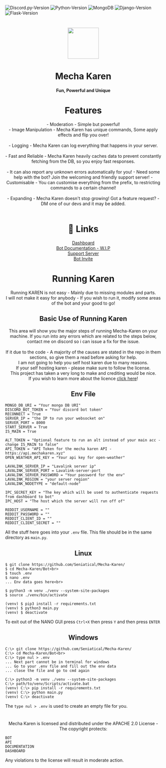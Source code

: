   ![Discord.py-Version](https://img.shields.io/badge/discord.py-1.7.1-blue?style=flat-square)
  ![Python-Version](https://img.shields.io/badge/python-3.9.1-green?style=flat-square)
  ![MongoDB](https://img.shields.io/badge/MongoDB-pink?style=flat-square)
  ![Django-Version](https://img.shields.io/badge/Django-3.1.3-blue?style=flat-square)
  ![Flask-Version](https://img.shields.io/badge/Flask-1.1.2-blue?style=flat-square)

<h1 align="center">
  <img src="https://cdn.discordapp.com/avatars/740514706858442792/3d4c161d2bfa97ec86cc82102df5cad5.png?size=512" height='100px' width='100px'>
</h1>
<h1 align="center">Mecha Karen</h1>
<h4 align="center">Fun, Powerful and Unique</h4>

<h1 align="center">Features</h1>
<p align="center">
    - Moderation - Simple but powerful!<br>
    - Image Manipulation - Mecha Karen has unique commands, Some apply effects and flip you over!<br><br>
    - Logging - Mecha Karen can log everything that happens in your server.<br><br>
    - Fast and Reliable - Mecha Karen heavily caches data to prevent constantly fetching from the DB, so you enjoy fast responses.<br><br>
                          - It can also report any unknown errors automatically for you!
                          - Need some help with the bot? Join the welcoming and friendly support server!
    - Customisable - You can customise everything from the prefix, to restricting commands to a certain channel!<br><br>
    - Expanding - Mecha Karen doesn't stop growing! Got a feature request? - DM one of our devs and it may be added.<br><br>
</p>

<h1 align="center">🔗 Links</h1>
<p align="center">
    <a href="https://mechakaren.xyz/login">Dashboard</a><br>
    <a href="https://api.mechakaren.xyz/docs">Bot Documentation - W.I.P</a><br>
    <a href="https://discord.gg/Q5mFhUM">Support Server</a><br>
    <a href="https://discord.com/oauth2/authorize?client_id=740514706858442792&permissions=0&scope=bot">Bot Invite</a><br>
</p>

<h1 align="center">Running Karen</h1>
<p align="center">
    Running KAREN is not easy - Mainly due to missing modules and parts.<br>
    I will not make it easy for anybody - If you wish to run it, modify some areas of the bot and your good to go!<br>
</p>

<h2 align="center">Basic Use of Running Karen</h2>
<p align="center">
    This area will show you the major steps of running Mecha-Karen on your machine. If you run into any errors which are related to the steps below, contact me on discord so i can issue a fix for the issue.<br><br>
    If it due to the code - A majority of the causes are stated in the repo in them sections, so give them a read before asking for help.<br>
    I am not going to help you self host karen due to many reasons.<br>
    If your self hosting karen - please make sure to follow the license.<br>
    This project has taken a very long to make and crediting would be nice.<br>
    If you wish to learn more about the licence <a href='#license'>click here</a>!
</p>

<h2 align="center">Env File</h2>
<p align="center">
  
    MONGO_DB_URI = "Your mongo DB URI"
    DISCORD_BOT_TOKEN = "Your discord bot token"
    RECONNECT = True
    SERVER_IP = "the IP to run your websocket on"
    SERVER_PORT = 8000
    START_SERVER = True
    IS_MAIN = True
  
    ALT_TOKEN = "Optional feature to run an alt instead of your main acc - change IS_MAIN to false"
    API_TOKEN = "API Token for the mecha karen API - https://api.mechakaren.xyz"
    OPEN_WEATHER_API_KEY = "Your api key for open-weather"
  
    LAVALINK_SERVER_IP = "Lavalink server ip"
    LAVALINK_SERVER_PORT = Lavalink-server-port
    LAVALINK_SERVER_PASSWORD = "Your password for the env"
    LAVALINK_REGION = "your server region"
    LAVALINK_NODETYPE = "default-node"
  
    IPC_SECRET_KEY = "The key which will be used to authenticate requests from dashboard to bot"
    IPC_HOST = "The host which the server will run off of"
  
    REDDIT_USERNAME = ""
    REDDIT_PASSWORD = ""
    REDDIT_CLIENT_ID = ""
    REDDIT_CLIENT_SECRET = ""
  
  All the stuff here goes into your <code>.env</code> file. This file should be in the same directory as <code>main.py</code>.
</p>

<h2 align="center">Linux</h2>
<p align="center">
  
    $ git clone https://github.com/Seniatical/Mecha-Karen/
    $ cd Mecha-Karen/Bot<br>
    $ touch .env
    $ nano .env
    ... Env data goes here<br>
  
    $ python3 -m venv ./venv --system-site-packages
    $ source ./venv/bin/activate
  
    (venv) $ pip3 install -r requirements.txt
    (venv) $ python3 main.py
    (venv) $ deactivate

  To exit out of the NANO GUI press `Ctrl+X` then press `Y` and then press `ENTER`
</p>
  
<h2 align="center">Windows</h2>
<p align="center">
  
    C:\> git clone https://github.com/Seniatical/Mecha-Karen/
    C:\> cd Mecha-Karen/Bot<br>
    C:\> type nul > .env
    ... Next part cannot be in terminal for windows
    ... Go to your .env file and fill out the env data
    ... close the file and go to cmd again
  
    C:\> python3 -m venv ./venv --system-site-packages
    C:\> path/to/venv/Scripts/activate.bat
    (venv) C:\> pip install -r requirements.txt
    (venv) C:\> python main.py
    (venv) C:\> deactivate
  
  The <code>type nul > .env</code> is used to create an empty file for you.
</p>

<h1 align="center" name="license"></h1>
<p align="center">
  Mecha Karen is licensed and distributed under the APACHE 2.0 License - The copyright protects:
  
    BOT
    API
    DOCUMENTATION
    DASHBOARD

  Any violations to the license will result in moderate action.
</p>    
    
